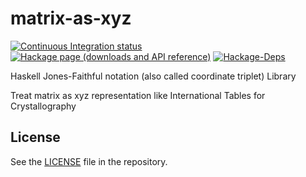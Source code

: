 # matrix-as-xyz

[![Continuous Integration status][status-png]][status]
[![Hackage page (downloads and API reference)][hackage-png]][hackage]
[![Hackage-Deps][hackage-deps-png]][hackage-deps]

Haskell Jones-Faithful notation (also called coordinate triplet) Library

Treat matrix as xyz representation like International Tables for Crystallography

## License

See the [LICENSE](https://raw.githubusercontent.com/narumij/matrix-as-xyz/master/LICENSE)
file in the repository.

 [hackage]: http://hackage.haskell.org/package/matrix-as-xyz
 [hackage-png]: http://img.shields.io/hackage/v/matrix-as-xyz.svg
 [hackage-deps]: http://packdeps.haskellers.com/reverse/matrix-as-xyz
 [hackage-deps-png]: https://img.shields.io/hackage-deps/v/matrix-as-xyz.svg

 [status]: http://travis-ci.org/narumij/matrix-as-xyz?branch=master
 [status-png]: https://api.travis-ci.org/narumij/matrix-as-xyz.svg?branch=master
